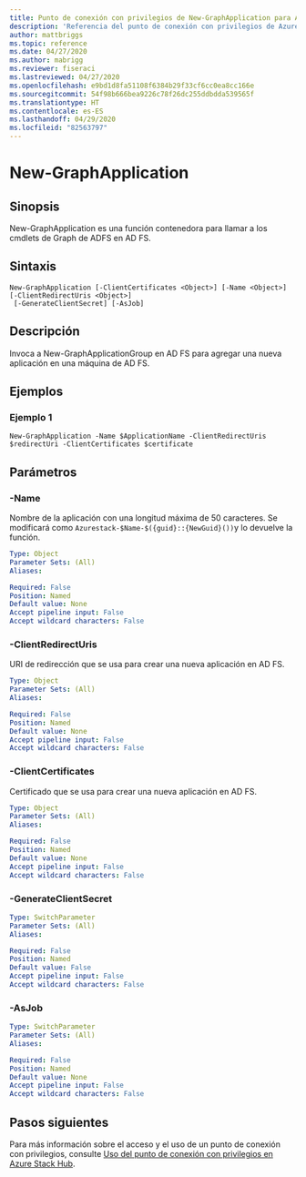 ```yaml
---
title: Punto de conexión con privilegios de New-GraphApplication para Azure Stack Hub
description: 'Referencia del punto de conexión con privilegios de Azure Stack para PowerShell: New-GraphApplication'
author: mattbriggs
ms.topic: reference
ms.date: 04/27/2020
ms.author: mabrigg
ms.reviewer: fiseraci
ms.lastreviewed: 04/27/2020
ms.openlocfilehash: e9bd1d8fa51108f6384b29f33cf6cc0ea8cc166e
ms.sourcegitcommit: 54f98b666bea9226c78f26dc255ddbdda539565f
ms.translationtype: HT
ms.contentlocale: es-ES
ms.lasthandoff: 04/29/2020
ms.locfileid: "82563797"
---
```

# <a name="new-graphapplication"></a>New-GraphApplication

## <a name="synopsis"></a>Sinopsis
New-GraphApplication es una función contenedora para llamar a los cmdlets de Graph de ADFS en AD FS.

## <a name="syntax"></a>Sintaxis

```
New-GraphApplication [-ClientCertificates <Object>] [-Name <Object>] [-ClientRedirectUris <Object>]
 [-GenerateClientSecret] [-AsJob]
```

## <a name="description"></a>Descripción
Invoca a New-GraphApplicationGroup en AD FS para agregar una nueva aplicación en una máquina de AD FS.

## <a name="examples"></a>Ejemplos

### <a name="example-1"></a>Ejemplo 1
```
New-GraphApplication -Name $ApplicationName -ClientRedirectUris $redirectUri -ClientCertificates $certificate
```

## <a name="parameters"></a>Parámetros

### <a name="-name"></a>-Name
Nombre de la aplicación con una longitud máxima de 50 caracteres. Se modificará como `Azurestack-$Name-$({guid}::{NewGuid}())`y lo devuelve la función.

```yaml
Type: Object
Parameter Sets: (All)
Aliases:

Required: False
Position: Named
Default value: None
Accept pipeline input: False
Accept wildcard characters: False
```

### <a name="-clientredirecturis"></a>-ClientRedirectUris
URI de redirección que se usa para crear una nueva aplicación en AD FS.

```yaml
Type: Object
Parameter Sets: (All)
Aliases:

Required: False
Position: Named
Default value: None
Accept pipeline input: False
Accept wildcard characters: False
```

### <a name="-clientcertificates"></a>-ClientCertificates
Certificado que se usa para crear una nueva aplicación en AD FS.

```yaml
Type: Object
Parameter Sets: (All)
Aliases:

Required: False
Position: Named
Default value: None
Accept pipeline input: False
Accept wildcard characters: False
```

### <a name="-generateclientsecret"></a>-GenerateClientSecret
 

```yaml
Type: SwitchParameter
Parameter Sets: (All)
Aliases:

Required: False
Position: Named
Default value: False
Accept pipeline input: False
Accept wildcard characters: False
```

### <a name="-asjob"></a>-AsJob


```yaml
Type: SwitchParameter
Parameter Sets: (All)
Aliases:

Required: False
Position: Named
Default value: None
Accept pipeline input: False
Accept wildcard characters: False
```

## <a name="next-steps"></a>Pasos siguientes

Para más información sobre el acceso y el uso de un punto de conexión con privilegios, consulte [Uso del punto de conexión con privilegios en Azure Stack Hub](https://docs.microsoft.com/azure-stack/operator/azure-stack-privileged-endpoint).